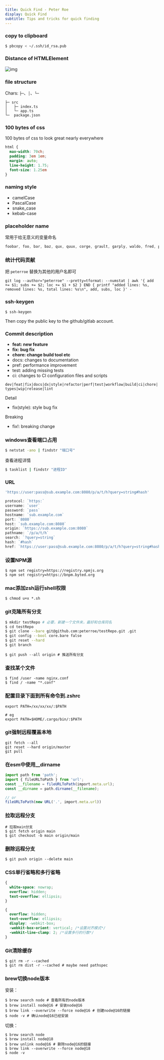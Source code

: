 ```yaml
---
title: Quick Find - Peter Roe
display: Quick Find
subtitle: Tips and tricks for quick finding
---
```


### copy to clipboard

```sh
$ pbcopy < ~/.ssh/id_rsa.pub  
```

### Distance of HTMLElement

![img](https://shubo.io/static/89a5cfb0e676baf28dafc3ae9f339355/78612/size-cheatsheet.png)

### file structure

Chars: `├─`、`│`、`└─`

```shell
├─ src
│   ├─ index.ts
│   └─ app.ts
└─  package.json
```

### 100 bytes of css

100 bytes of css to look great nearly everywhere

```css
html {
  max-width: 70ch;
  padding: 3em 1em;
  margin: auto;
  line-height: 1.75;
  font-size: 1.25em
}
```

### naming style

* camelCase
* PascalCase
* snake_case
* kebab-case

### placeholder name

常用于给无意义的变量命名

```js
foobar, foo, bar, baz, qux, quux, corge, grault, garply, waldo, fred, plugh, xyzzy, nacho, and thud
```

### 统计代码贡献

把 `peterroe` 替换为其他的用户名即可

```shell
git log --author="peterroe" --pretty=tformat: --numstat | awk '{ add += $1; subs += $2; loc += $1 + $2 } END { printf "added lines: %s, removed lines: %s, total lines: %s\n", add, subs, loc }' -
```

### ssh-keygen

```shell
$ ssh-keygen
```

Then copy the public key to the github/gitlab account.

### Commit description

* **feat: new feature**
* **fix: bug fix**
* **chore: change build tool etc**
* docs: changes to documentation
* pref: performance improvement
* test: adding missing tests
* ci: changes to CI configuration files and scripts

`dev|feat|fix|docs|dx|style|refactor|perf|test|workflow|build|ci|chore|types|wip|release|lint`

Detail

* fix(style): style bug fix

Breaking

* fix!: breaking change

### windows查看端口占用

```bash
$ netstat -ano | findstr "端口号"
```

查看进程详情

```bash
$ tasklist | findstr "进程ID"
```

### URL

```js
'https://user:pass@sub.example.com:8080/p/a/t/h?query=string#hash'

protocol: `https:`
username: `user`
password: `pass`
hostname: `sub.example.com`
port: `8080`
host: `sub.example.com:8080`
origin: `https://sub.example.com:8080`
pathname: `/p/a/t/h`
search: `?query=string`
hash: `#hash`
href: `https://user:pass@sub.example.com:8080/p/a/t/h?query=string#hash`
```

### 设置NPM源

```shell
$ npm set registry=https://registry.npmjs.org
$ npm set registry=https://bnpm.byted.org
```

### mac添加zsh运行shell权限

```shell
$ chmod u+x *.sh
```

### git克隆所有分支

```bash
$ mkdir testRepo # 必要，新建一个文件夹，最好和仓库同名
$ cd testRepo
$ git clone --bare git@github.com:peterroe/testRepo.git .git
$ git config --bool core.bare false
$ git reset --hard
$ git branch
```

```shell
$ git push --all origin # 推送所有分支
```

### 查找某个文件

```shell
$ find /user -name nginx.conf
$ find / -name "*.conf"
```

### 配置目录下面到所有命令到.zshrc

```shell
export PATH=/xx/xx/xx/:$PATH

# eg
export PATH=$HOME/.cargo/bin/:$PATH
```

### git强制远程覆盖本地

```shell
git fetch --all
git reset --hard origin/master
git pull
```

### 在esm中使用__dirname

```ts
import path from 'path';
import { fileURLToPath } from 'url';
const __filename = fileURLToPath(import.meta.url);
const __dirname = path.dirname(__filename);

// or
fileURLToPath(new URL('.', import.meta.url))
```

### 拉取远程分支

```shell
# 拉取main分支
$ git fetch origin main
$ git checkout -b main origin/main
```

### 删除远程分支

```shell
$ git push origin --delete main
```

### CSS单行省略和多行省略

```css
{
  white-space: nowrap;
  overflow: hidden;
  text-overflow: ellipsis;
}
```

```css
{
  overflow: hidden;
  text-overflow: ellipsis;
  display: -webkit-box;
  -webkit-box-orient: vertical; /*设置对齐模式*/
  -webkit-line-clamp: 2; /*设置多行的行数*/
}
```

### Git清除缓存

```shell
$ git rm -r --cached
$ git rm dist -r --cached # maybe need pathspec
```

### brew切换node版本

安装：

```shell
$ brew search node # 查看所有的node版本
$ brew install node@16 # 安装node@16
$ brew link --overwrite --force node@16 # 创建node@16的链接
$ node -v # 确认node@16已经安装
```

切换：

```shell
$ brew search node
$ brew install node@18
$ brew unlink node@16 # 删除node@16的链接
$ brew link --overwrite --force node@18 
$ node -v
```
